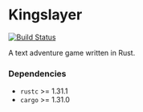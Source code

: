 # Kingslayer

[![Build Status](https://travis-ci.com/Maxgy/kingslayer.svg?branch=master)](https://travis-ci.com/Maxgy/kingslayer)

A text adventure game written in Rust.

### Dependencies
* `rustc` >= 1.31.1
* `cargo` >= 1.31.0
